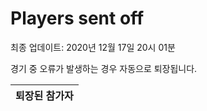 # Players sent off
최종 업데이트: 2020년 12월 17일 20시 01분


경기 중 오류가 발생하는 경우 자동으로 퇴장됩니다.


| 퇴장된 참가자 |
|:---:|